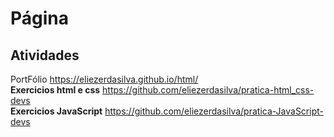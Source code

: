 # Página 

## Atividades 
PortFólio https://eliezerdasilva.github.io/html/
<br>
__Exercicios html e css__ https://github.com/eliezerdasilva/pratica-html_css-devs
<br>
__Exercicios JavaScript__ https://github.com/eliezerdasilva/pratica-JavaScript-devs
